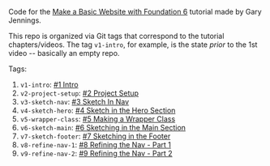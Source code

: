 Code for the [Make a Basic Website with Foundation 6](https://www.youtube.com/playlist?list=PL6oNLEZTnXsg2f3scFapWJsjywyMKpsF9)
tutorial made by Gary Jennings.

This repo is organized via Git tags that correspond to the tutorial
chapters/videos. The tag `v1-intro`, for example, is the state *prior*
to the 1st video -- basically an empty repo.  

Tags:

1. `v1-intro`: [#1 Intro](https://www.youtube.com/watch?v=2QcpR6cHpnk&index=1&list=PL6oNLEZTnXsg2f3scFapWJsjywyMKpsF9)
2. `v2-project-setup`: [#2 Project Setup ](https://www.youtube.com/watch?v=WlqTTBul7ik&list=PL6oNLEZTnXsg2f3scFapWJsjywyMKpsF9&index=2)
3. `v3-sketch-nav`: [#3 Sketch In Nav](https://www.youtube.com/watch?v=GLmSHl_Sm4I&list=PL6oNLEZTnXsg2f3scFapWJsjywyMKpsF9&index=3)
4. `v4-sketch-hero`: [#4 Sketch in the Hero Section](https://www.youtube.com/watch?v=w1hrn8Ge7uM&list=PL6oNLEZTnXsg2f3scFapWJsjywyMKpsF9&index=4)
5. `v5-wrapper-class`: [#5 Making a Wrapper Class](https://www.youtube.com/watch?v=kXHoNdomHAs&list=PL6oNLEZTnXsg2f3scFapWJsjywyMKpsF9&index=5)
6. `v6-sketch-main`: [#6 Sketching in the Main Section](https://www.youtube.com/watch?v=j8QbGRzCm4g&list=PL6oNLEZTnXsg2f3scFapWJsjywyMKpsF9&index=6)
7. `v7-sketch-footer`: [#7 Sketching in the Footer](https://www.youtube.com/watch?v=JU4IWaeWW5M&list=PL6oNLEZTnXsg2f3scFapWJsjywyMKpsF9&index=7)
8. `v8-refine-nav-1`: [#8 Refining the Nav - Part 1](https://www.youtube.com/watch?v=ycroH1LtPdw&list=PL6oNLEZTnXsg2f3scFapWJsjywyMKpsF9&index=8)
9. `v9-refine-nav-2`: [#9 Refining the Nav - Part 2](https://www.youtube.com/watch?v=yc0CFxYRmrA&list=PL6oNLEZTnXsg2f3scFapWJsjywyMKpsF9&index=9)
